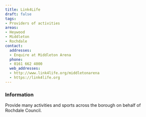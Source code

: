 ```yaml
---
title: Link4Life
draft: false
tags:
- Providers of activities
areas:
- Heywood
- Middleton
- Rochdale
contact:
  addresses:
  - Enquire at Middleton Arena
  phone:
  - 0161 662 4000
  web_addresses:
  - http://www.link4life.org/middletonarena
  - https://link4life.org
---
```


### Information
Provide many activities and sports across the borough on behalf of Rochdale Council.


